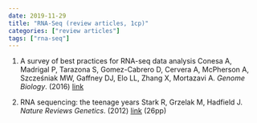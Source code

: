 ```yaml
---
date: 2019-11-29
title: "RNA-Seq (review articles, 1cp)"
categories: ["review articles"]
tags: ["rna-seq"]
---
```


1. A survey of best practices for RNA-seq data analysis
Conesa A, Madrigal P, Tarazona S, Gomez-Cabrero D, Cervera A, McPherson A, Szcześniak MW, Gaffney DJ, Elo LL, Zhang X, Mortazavi A. *Genome Biology*. (2016) [link](https://www.ncbi.nlm.nih.gov/pmc/articles/PMC4728800/)

2. RNA sequencing: the teenage years
Stark R, Grzelak M, Hadfield J. *Nature Reviews Genetics*. (2012) [link](https://www.nature.com/articles/s41576-019-0150-2) (26pp)

